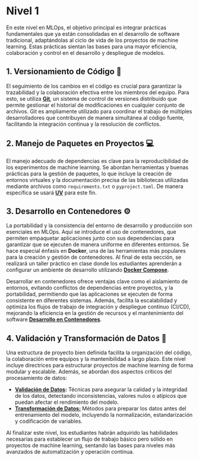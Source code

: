# Nivel 1

En este nivel en MLOps, el objetivo principal es integrar prácticas fundamentales que ya están consolidadas en el desarrollo de software tradicional, adaptándolas al ciclo de vida de los proyectos de machine learning. Estas prácticas sientan las bases para una mayor eficiencia, colaboración y control en el desarrollo y despliegue de modelos.

## 1. Versionamiento de Código 💾

El seguimiento de los cambios en el código es crucial para garantizar la trazabilidad y la colaboración efectiva entre los miembros del equipo. Para esto, se utiliza [**Git**](Git/README.md), un sistema de control de versiones distribuido que permite gestionar el historial de modificaciones en cualquier conjunto de archivos. Git es ampliamente utilizado para coordinar el trabajo de múltiples desarrolladores que contribuyen de manera simultánea al código fuente, facilitando la integración continua y la resolución de conflictos.

## 2. Manejo de Paquetes en Proyectos 💻

El manejo adecuado de dependencias es clave para la reproducibilidad de los experimentos de machine learning. Se abordan herramientas y buenas prácticas para la gestión de paquetes, lo que incluye la creación de entornos virtuales y la documentación precisa de las bibliotecas utilizadas mediante archivos como `requirements.txt` o `pyproject.toml`. De manera específica se usará [**UV**](uv/README.md) para este fin.


## 3. Desarrollo en Contenedores ⚙️

La portabilidad y la consistencia del entorno de desarrollo y producción son esenciales en MLOps. Aquí se introduce el uso de contenedores, que permiten empaquetar aplicaciones junto con sus dependencias para garantizar que se ejecuten de manera uniforme en diferentes entornos. Se hace especial énfasis en **Docker**, una de las herramientas más populares para la creación y gestión de contenedores. Al final de esta sección, se realizará un taller práctico en clase donde los estudiantes aprenderán a configurar un ambiente de desarrollo utilizando **[Docker Compose](DockerCompose/README.md)**.

Desarrollar en contenedores ofrece ventajas clave como el aislamiento de entornos, evitando conflictos de dependencias entre proyectos, y la portabilidad, permitiendo que las aplicaciones se ejecuten de forma consistente en diferentes sistemas. Además, facilita la escalabilidad y optimiza los flujos de trabajo de integración y despliegue continuo (CI/CD), mejorando la eficiencia en la gestión de recursos y el mantenimiento del software **[Desarrollo en Contenedores](Desarollo_en_contenedores/README.md)**. 



## 4. Validación y Transformación de Datos 💉

Una estructura de proyecto bien definida facilita la organización del código, la colaboración entre equipos y la mantenibilidad a largo plazo. Este nivel incluye directrices para estructurar proyectos de machine learning de forma modular y escalable. Además, se abordan dos aspectos críticos del procesamiento de datos:

- **[Validación de Datos](Validacion_de_datos/README.md):** Técnicas para asegurar la calidad y la integridad de los datos, detectando inconsistencias, valores nulos o atípicos que puedan afectar el rendimiento del modelo.
- [**Transformación de Datos:**](Transformacion_de_datos/README.md) Métodos para preparar los datos antes del entrenamiento del modelo, incluyendo la normalización, estandarización y codificación de variables.

Al finalizar este nivel, los estudiantes habrán adquirido las habilidades necesarias para establecer un flujo de trabajo básico pero sólido en proyectos de machine learning, sentando las bases para niveles más avanzados de automatización y operación continua.


